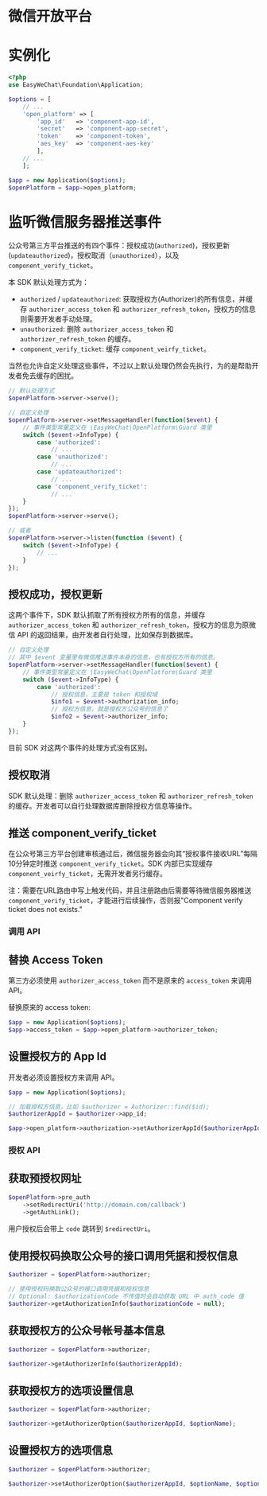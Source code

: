 # 微信开放平台


# 实例化

```php
<?php
use EasyWeChat\Foundation\Application;

$options = [
    // ...
    'open_platform' => [
        'app_id'   => 'component-app-id',
        'secret'   => 'component-app-secret',
        'token'    => 'component-token',
        'aes_key'  => 'component-aes-key'
        ],
    // ...
    ];

$app = new Application($options);
$openPlatform = $app->open_platform;
```

# 监听微信服务器推送事件

公众号第三方平台推送的有四个事件：授权成功(`authorized`)，授权更新(`updateauthorized`)，授权取消（`unauthorized`），以及 `component_verify_ticket`。

本 SDK 默认处理方式为：

- `authorized` / `updateauthorized`: 获取授权方(Authorizer)的所有信息，并缓存 `authorizer_access_token` 和 `authorizer_refresh_token`，授权方的信息则需要开发者手动处理。
- `unauthorized`: 删除 `authorizer_access_token` 和 `authorizer_refresh_token` 的缓存。
- `component_verify_ticket`: 缓存 `component_veirfy_ticket`。

当然也允许自定义处理这些事件，不过以上默认处理仍然会先执行，为的是帮助开发者免去缓存的困扰。

```php
// 默认处理方式
$openPlatform->server->serve();

// 自定义处理
$openPlatform->server->setMessageHandler(function($event) {
    // 事件类型常量定义在 \EasyWeChat\OpenPlatform\Guard 类里
    switch ($event->InfoType) {
        case 'authorized':
            // ...
        case 'unauthorized':
            // ...
        case 'updateauthorized':
            // ...
        case 'component_verify_ticket':
            // ...
    }
});
$openPlatform->server->serve();

// 或者
$openPlatform->server->listen(function ($event) {
    switch ($event->InfoType) {
        // ...
    }
});
```

## 授权成功，授权更新

这两个事件下，SDK 默认抓取了所有授权方所有的信息，并缓存 `authorizer_access_token` 和 `authorizer_refresh_token`，授权方的信息为原微信 API 的返回结果，由开发者自行处理，比如保存到数据库。

```php
// 自定义处理
// 其中 $event 变量里有微信推送事件本身的信息，也有授权方所有的信息。
$openPlatform->server->setMessageHandler(function($event) {
    // 事件类型常量定义在 \EasyWeChat\OpenPlatform\Guard 类里
    switch ($event->InfoType) {
        case 'authorized':
            // 授权信息，主要是 token 和授权域
            $info1 = $event->authorization_info;
            // 授权方信息，就是授权方公众号的信息了
            $info2 = $event->authorizer_info;
    }
});
```

目前 SDK 对这两个事件的处理方式没有区别。

## 授权取消

SDK 默认处理：删除 `authorizer_access_token` 和 `authorizer_refresh_token` 的缓存。开发者可以自行处理数据库删除授权方信息等操作。

## 推送 component_verify_ticket

在公众号第三方平台创建审核通过后，微信服务器会向其“授权事件接收URL”每隔10分钟定时推送 `component_verify_ticket`。SDK 内部已实现缓存 `component_veirfy_ticket`，无需开发者另行缓存。

注：需要在URL路由中写上触发代码，并且注册路由后需要等待微信服务器推送 `component_verify_ticket`，才能进行后续操作，否则报"Component verify ticket does not exists."

### 调用 API

## 替换 Access Token

第三方必须使用 `authorizer_access_token` 而不是原来的 `access_token` 来调用 API。

替换原来的 access token:

```php
$app = new Application($options);
$app->access_token = $app->open_platform->authorizer_token;
```

## 设置授权方的 App Id

开发者必须设置授权方来调用 API。

```php
$app = new Application($options);

// 加载授权方信息，比如 $authorizer = Authorizer::find($id);
$authorizerAppId = $authorizer->app_id;

$app->open_platform->authorization->setAuthorizerAppId($authorizerAppId);
```

### 授权 API

## 获取预授权网址

```php
$openPlatform->pre_auth
    ->setRedirectUri('http://domain.com/callback')
    ->getAuthLink();

```

用户授权后会带上 `code` 跳转到 `$redirectUri`。

## 使用授权码换取公众号的接口调用凭据和授权信息

```php
$authorizer = $openPlatform->authorizer;

// 使用授权码换取公众号的接口调用凭据和授权信息
// Optional: $authorizationCode 不传值时会自动获取 URL 中 auth_code 值
$authorizer->getAuthorizationInfo($authorizationCode = null);
```

## 获取授权方的公众号帐号基本信息

```php
$authorizer = $openPlatform->authorizer;

$authorizer->getAuthorizerInfo($authorizerAppId);
```

## 获取授权方的选项设置信息

```php
$authorizer = $openPlatform->authorizer;

$authorizer->getAuthorizerOption($authorizerAppId, $optionName);
```

## 设置授权方的选项信息

```php
$authorizer = $openPlatform->authorizer;

$authorizer->setAuthorizerOption($authorizerAppId, $optionName, $optionValue);
```
